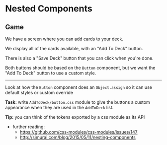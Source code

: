 # Nested Components

## Game

We have a screen where you can add cards to your deck.

We display all of the cards available, with an "Add To Deck" button.

There is also a "Save Deck" button that you can click when you're done.

Both buttons should be based on the `Button` component, but we want the "Add To Deck" button to use a custom style.

----

Look at how the `Button` component does an `Object.assign` so it can use default styles or custom override

**Task:** write `AddToDeck/button.css` module to give the buttons a custom appearance when they are used in the `AddToDeck` list.

**Tip:** you can think of the tokens exported by a css module as its API

- further reading:
  - https://github.com/css-modules/css-modules/issues/147
  - http://simurai.com/blog/2015/05/11/nesting-components
